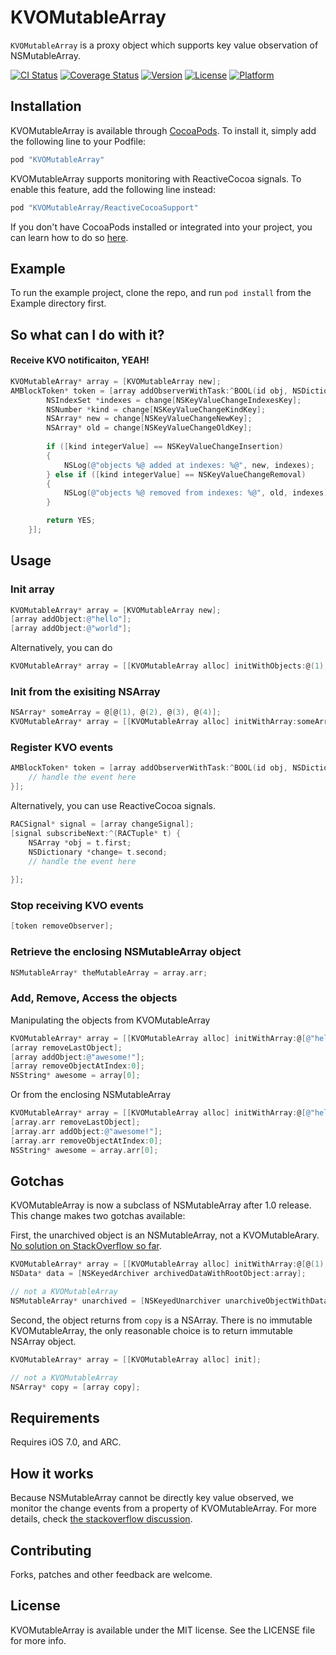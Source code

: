 # KVOMutableArray
`KVOMutableArray` is a proxy object which supports key value observation of NSMutableArray. 

[![CI Status](http://img.shields.io/travis/haifengkao/KVOMutableArray.svg?style=flat)](https://travis-ci.org/haifengkao/KVOMutableArray)
[![Coverage Status](https://coveralls.io/repos/orta/KVOMutableArray/badge.svg?branch=master)](https://coveralls.io/r/haifengkao/KVOMutableArray?branch=master)
[![Version](https://img.shields.io/cocoapods/v/KVOMutableArray.svg?style=flat)](http://cocoapods.org/pods/KVOMutableArray)
[![License](https://img.shields.io/cocoapods/l/KVOMutableArray.svg?style=flat)](http://cocoapods.org/pods/KVOMutableArray)
[![Platform](https://img.shields.io/cocoapods/p/KVOMutableArray.svg?style=flat)](http://cocoapods.org/pods/KVOMutableArray)

## Installation

KVOMutableArray is available through [CocoaPods](http://cocoapods.org). To install
it, simply add the following line to your Podfile:

``` ruby
pod "KVOMutableArray"
```

KVOMutableArray supports monitoring with ReactiveCocoa signals. To enable this feature, add the following line instead:
``` ruby
pod "KVOMutableArray/ReactiveCocoaSupport"
```

 If you don't have CocoaPods installed or integrated into your project, you can learn how to do so [here](http://cocoapods.org).

## Example

To run the example project, clone the repo, and run `pod install` from the Example directory first.

## So what can I do with it?

#### Receive KVO notificaiton, YEAH!
```objective-c
KVOMutableArray* array = [KVOMutableArray new];
AMBlockToken* token = [array addObserverWithTask:^BOOL(id obj, NSDictionary *change) {
        NSIndexSet *indexes = change[NSKeyValueChangeIndexesKey];
        NSNumber *kind = change[NSKeyValueChangeKindKey];
        NSArray* new = change[NSKeyValueChangeNewKey];
        NSArray* old = change[NSKeyValueChangeOldKey];
        
        if ([kind integerValue] == NSKeyValueChangeInsertion)
        {
            NSLog(@"objects %@ added at indexes: %@", new, indexes);
        } else if ([kind integerValue] == NSKeyValueChangeRemoval)
        {
            NSLog(@"objects %@ removed from indexes: %@", old, indexes);
        }

        return YES;
    }];
```

## Usage

### Init array
```objective-c
KVOMutableArray* array = [KVOMutableArray new];
[array addObject:@"hello"];
[array addObject:@"world"];
```
Alternatively, you can do
```objective-c
KVOMutableArray* array = [[KVOMutableArray alloc] initWithObjects:@(1), @(2), @(3), nil];
```

### Init from the exisiting NSArray
```objective-c
NSArray* someArray = @[@(1), @(2), @(3), @(4)];
KVOMutableArray* array = [[KVOMutableArray alloc] initWithArray:someArray];
```

### Register KVO events
```objective-c
AMBlockToken* token = [array addObserverWithTask:^BOOL(id obj, NSDictionary *change) {
    // handle the event here
}];
```
Alternatively, you can use ReactiveCocoa signals.
```objective-c
RACSignal* signal = [array changeSignal];
[signal subscribeNext:^(RACTuple* t) {
    NSArray *obj = t.first;
    NSDictionary *change= t.second;
    // handle the event here
        
}];
```
### Stop receiving KVO events
```objective-c
[token removeObserver];
```

### Retrieve the enclosing NSMutableArray object
```objective-c
NSMutableArray* theMutableArray = array.arr;
```

### Add, Remove, Access the objects

Manipulating the objects from KVOMutableArray
```objective-c
KVOMutableArray* array = [[KVOMutableArray alloc] initWithArray:@[@"hello", @"world"]];
[array removeLastObject];
[array addObject:@"awesome!"];
[array removeObjectAtIndex:0];
NSString* awesome = array[0];
```
Or from the enclosing NSMutableArray
```objective-c
KVOMutableArray* array = [[KVOMutableArray alloc] initWithArray:@[@"hello", @"world"]];
[array.arr removeLastObject];
[array.arr addObject:@"awesome!"];
[array.arr removeObjectAtIndex:0];
NSString* awesome = array.arr[0];
```

## Gotchas
KVOMutableArray is now a subclass of NSMutableArray after 1.0 release.
This change makes two gotchas available:

First, the unarchived object is an NSMutableArray, not a KVOMutableArary. 
[No solution on StackOverflow so far](http://stackoverflow.com/questions/18874493/nsmutablearray-subclass-not-calling-subclasss-initwithcoder-when-unarchiving).

```objective-c
KVOMutableArray* array = [[KVOMutableArray alloc] initWithArray:@[@(1), @(2), @(3)]];
NSData* data = [NSKeyedArchiver archivedDataWithRootObject:array];

// not a KVOMutableArray
NSMutableArray* unarchived = [NSKeyedUnarchiver unarchiveObjectWithData:data];
```

Second, the object returns from `copy` is a NSArray. There is no immutable KVOMutableArray, the only reasonable choice is to return immutable NSArray object.
```objective-c
KVOMutableArray* array = [[KVOMutableArray alloc] init];

// not a KVOMutableArray
NSArray* copy = [array copy];
```

## Requirements

Requires iOS 7.0, and ARC.

## How it works

Because NSMutableArray cannot be directly key value observed, we monitor the change events from a property of KVOMutableArray.
For more details, check [the stackoverflow discussion](http://stackoverflow.com/questions/24088953/kvo-notifications-for-a-modification-of-an-nsarray-backed-by-a-nsmutablearray).


## Contributing

Forks, patches and other feedback are welcome.

## License

KVOMutableArray is available under the MIT license. See the LICENSE file for more info.
